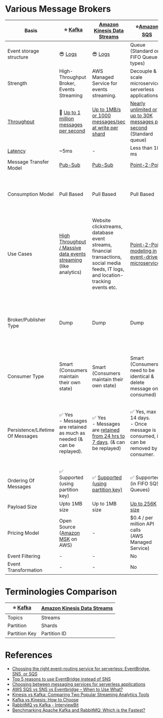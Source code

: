 
# Various Message Brokers

| Basis                                                                | :star: [Kafka](Kafka/Readme.md)                                                                                                                               | [Amazon Kinesis Data Streams](../../2_AWSComponents/5_MessageBrokerServices/AmazonKinesisDataStreams.md)                                                           | :star:[Amazon SQS](../../2_AWSComponents/5_MessageBrokerServices/AmazonSQS.md)                                                                                             | [Amazon SNS](../../2_AWSComponents/5_MessageBrokerServices/AmazonSNS.md)                                                                                 | [Amazon EventBridge](../../2_AWSComponents/5_MessageBrokerServices/AmazonEventBridge.md)                                 | [RabbitMQ](RabbitMQ.md)                                                                                                            |
|----------------------------------------------------------------------|---------------------------------------------------------------------------------------------------------------------------------------------------------------|--------------------------------------------------------------------------------------------------------------------------------------------------------------------|----------------------------------------------------------------------------------------------------------------------------------------------------------------------------|----------------------------------------------------------------------------------------------------------------------------------------------------------|--------------------------------------------------------------------------------------------------------------------------|------------------------------------------------------------------------------------------------------------------------------------|
| Event storage structure                                              | :sunglasses: [Logs](../0_SystemGlossaries/Database/AppendOnlyDataStructure.md)                                                                                | :sunglasses: [Logs](../0_SystemGlossaries/Database/AppendOnlyDataStructure.md)                                                                                     | Queue <br/>(Standard or FIFO Queue types)                                                                                                                                  | Topic                                                                                                                                                    | Event Bus                                                                                                                | Queue                                                                                                                              |
| Strength                                                             | High-Throughput Broker, Events Streaming                                                                                                                      | AWS Managed Service for events streaming.                                                                                                                          | Decouple & scale microservices, serverless applications                                                                                                                    | Push-Notification-Based-Broker                                                                                                                           | Rule-Based-Targeting-Broker                                                                                              | Low-Latency MQ                                                                                                                     |
| [Throughput](../0_SystemGlossaries/Scalability/LatencyThroughput.md) | :rocket: [Up to 1 million messages per second](https://engineering.linkedin.com/kafka/benchmarking-apache-kafka-2-million-writes-second-three-cheap-machines) | [Up to 1MB/s or 1000 messages/sec at write per shard](https://docs.aws.amazon.com/streams/latest/dev/key-concepts.html)                                            | [Nearly unlimited or up to 30K messages per second](https://docs.aws.amazon.com/AWSSimpleQueueService/latest/SQSDeveloperGuide/quotas-messages.html) <br/>(Standard queue) | [Up to 30K messages per second](https://docs.aws.amazon.com/general/latest/gr/sns.html) <br/>(Standard topic)                                            | [Up to 10K messages per second](https://docs.aws.amazon.com/eventbridge/latest/userguide/eb-quota.html)                  | [Up to 10K messages per second](https://blog.rabbitmq.com/posts/2012/04/rabbitmq-performance-measurements-part-2)                  |
| [Latency](../0_SystemGlossaries/Scalability/LatencyThroughput.md)    | ~5ms                                                                                                                                                          | -                                                                                                                                                                  | Less than 100 ms                                                                                                                                                           | b/w 100 ms to 200 ms                                                                                                                                     | Greater than 200ms                                                                                                       | ~1ms                                                                                                                               |
| Message Transfer Model                                               | [Pub-Sub](../0_SystemGlossaries/MessageBrokers/MethodsOfMessageTransfer.md#publisher-subscriber-model-pubsub)                                                 | [Pub-Sub](../0_SystemGlossaries/MessageBrokers/MethodsOfMessageTransfer.md#publisher-subscriber-model-pubsub)                                                      | [Point-2-Point](../0_SystemGlossaries/MessageBrokers/MethodsOfMessageTransfer.md#point-to-point-model-message-queuing)                                                     | [Pub-Sub](../0_SystemGlossaries/MessageBrokers/MethodsOfMessageTransfer.md#publisher-subscriber-model-pubsub)                                            | [Pub-Sub](../0_SystemGlossaries/MessageBrokers/MethodsOfMessageTransfer.md#publisher-subscriber-model-pubsub)            | [Point-2-Point](../0_SystemGlossaries/MessageBrokers/MethodsOfMessageTransfer.md#point-to-point-model-message-queuing)             |
| Consumption Model                                                    | Pull Based                                                                                                                                                    | Pull Based                                                                                                                                                         | Pull Based                                                                                                                                                                 | Push Based, Upto 100K topics, 10 million subscribers per topic                                                                                           | Push Based, Upto 100 event buses, 300 rules per event bus, 5 targets per rule                                            | Push Based                                                                                                                         |
| Use Cases                                                            | [High Throughput / Massive data events streaming](../0_SystemGlossaries/Scalability/LatencyThroughput.md) (like analytics)                                    | Website clickstreams, database event streams, financial transactions, social media feeds, IT logs, and location-tracking events etc.                               | [Point-2-Point modeling in event-driven microservices](../0_SystemGlossaries/MessageBrokers/EventDrivenArchitecture.md).                                                   | Notification (Email/Push) to person, Pub-Sub modeling for [event-driven microservices](../0_SystemGlossaries/MessageBrokers/EventDrivenArchitecture.md). | [Rule based targeting in Event-driven microservices](../0_SystemGlossaries/MessageBrokers/EventDrivenArchitecture.md)    | Low-latency use cases when message guarantee is needed or some consistent behaviour (like order workflow, failed orders etc.)      |
| Broker/Publisher Type                                                | Dump                                                                                                                                                          | Dump                                                                                                                                                               | Dump                                                                                                                                                                       | Smart                                                                                                                                                    | Smart                                                                                                                    | Smart <br/>(Consistent transmission of messages to consumers at about the same speed as the broker monitors the consumer's status) |
| Consumer Type                                                        | Smart <br/>(Consumers maintain their own state)                                                                                                               | Smart <br/>(Consumers maintain their own state)                                                                                                                    | Smart <br/>(Consumers need to be identical & delete message once consumed)                                                                                                 | Dump <br/>(Consumers might be processing messages in the different way)                                                                                  | Dump<br/>(Consumers might be processing messages in the different way)                                                   | Dumb                                                                                                                               |
| Persistence/Lifetime Of Messages                                     | :white_check_mark: Yes <br/>- Messages are retained as much as needed (& can be replayed).                                                                    | :white_check_mark: Yes <br/>- Messages are [retained from 24 hrs to 7 days](https://docs.aws.amazon.com/streams/latest/dev/key-concepts.html). (& can be replayed) | :white_check_mark: Yes, max 14 days. <br>- Once message is consumed, it can be removed by consumer.                                                                        | :x: No <br> - When an SNS Topic receives an event notification, it would be instantly broadcasted to all Subscribers.                                    | :x: No <br/>- But events can be archived, to replay later.                                                               | :x: No <br/>- Once message is consumed and acknowledgement is sent, it would be removed from RabbitMQ message queue.               |
| Ordering Of Messages                                                 | :white_check_mark: Supported <br/>(using partition key)                                                                                                       | :white_check_mark: [Supported (using partition key)](https://docs.aws.amazon.com/streams/latest/dev/key-concepts.html)                                             | :white_check_mark: Supported (in FIFO SQS Queues)                                                                                                                          | :white_check_mark: Supported (in FIFO SNS Topics)                                                                                                        | :x: Not-Supported                                                                                                        | :x: Not-Supported                                                                                                                  |
| Payload Size                                                         | Upto 1MB size                                                                                                                                                 | Up to 1MB size                                                                                                                                                     | [Up to 256K size](https://docs.aws.amazon.com/general/latest/gr/sqs-service.html)                                                                                          | [Up to 256K size](https://aws.amazon.com/blogs/compute/choosing-between-messaging-services-for-serverless-applications/)                                 | [Up to 256K size](https://aws.amazon.com/blogs/compute/choosing-between-messaging-services-for-serverless-applications/) | No constraints                                                                                                                     |
| Pricing Model                                                        | Open Source <br/>([Amazon MSK](../../2_AWSComponents/5_MessageBrokerServices/AmazonMSK.md) on AWS)                                                            | -                                                                                                                                                                  | $0.4 / per million API calls <br/>(AWS Managed Service)                                                                                                                    | $0.5 / per million API calls <br/>(AWS Managed Service)                                                                                                  | $1 / per million API calls <br/>(AWS Managed Service)                                                                    | Open Source <br/>([Amazon MQ](../../2_AWSComponents/5_MessageBrokerServices/AmazonMQ.md) on AWS)                                   |
| Event Filtering                                                      | -                                                                                                                                                             | -                                                                                                                                                                  | No                                                                                                                                                                         | :white_check_mark: Yes                                                                                                                                   | :white_check_mark: Yes                                                                                                   | -                                                                                                                                  |
| Event Transformation                                                 | -                                                                                                                                                             | -                                                                                                                                                                  | No                                                                                                                                                                         | No                                                                                                                                                       | :white_check_mark: Yes                                                                                                   | -                                                                                                                                  |

# Terminologies Comparison

| :star: [Kafka](Kafka/Readme.md) | [Amazon Kinesis Data Streams](../../2_AWSComponents/5_MessageBrokerServices/AmazonKinesisDataStreams.md) |
|---------------------------------|--------------------------------------------------------------------------------------------------------------------|
| Topics                          | Streams                                                                                                            |
| Partition                       | Shards                                                                                                             |
| Partition Key                   | Partition ID                                                                                                       |

# References
- [Choosing the right event-routing service for serverless: EventBridge, SNS, or SQS](https://lumigo.io/blog/choosing-the-right-event-routing-on-aws-eventbridge-sns-or-sqs/)
- [Top 5 reasons to use EventBridge instead of SNS](https://lumigo.io/blog/5-reasons-why-you-should-use-eventbridge-instead-of-sns/)
- [Choosing between messaging services for serverless applications](https://aws.amazon.com/blogs/compute/choosing-between-messaging-services-for-serverless-applications/)
- [AWS SQS vs SNS vs Eventbridge – When to Use What?](https://beabetterdev.com/2021/09/10/aws-sqs-vs-sns-vs-eventbridge/)
- [Kinesis vs Kafka: Comparing Two Popular Streaming Analytics Tools](https://www.spec-india.com/blog/kinesis-vs-kafka)
- [Kafka vs Kinesis: How to Choose](https://rockset.com/blog/kafka-vs-kinesis-choosing-the-best-data-streaming-solution/)
- [RabbitMQ vs Kafka - InterviewBit](https://www.interviewbit.com/blog/rabbitmq-vs-kafka/)
- [Benchmarking Apache Kafka and RabbitMQ: Which is the Fastest?](https://www.confluent.io/blog/kafka-fastest-messaging-system/)
